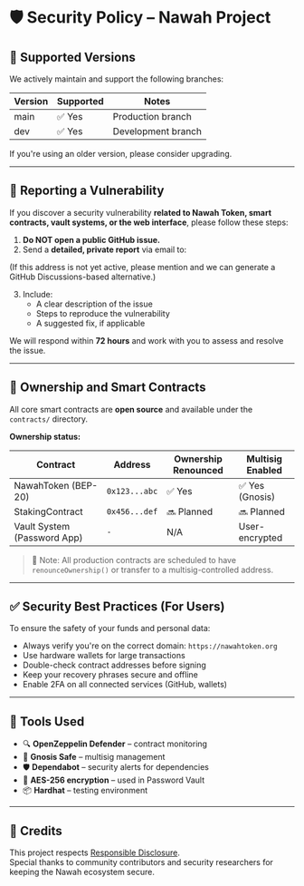 # 🛡️ Security Policy – Nawah Project

## 📅 Supported Versions

We actively maintain and support the following branches:

| Version | Supported | Notes              |
|---------|-----------|--------------------|
| main    | ✅ Yes     | Production branch  |
| dev     | ✅ Yes     | Development branch |

If you're using an older version, please consider upgrading.

---

## 📢 Reporting a Vulnerability

If you discover a security vulnerability **related to Nawah Token, smart contracts, vault systems, or the web interface**, please follow these steps:

1. **Do NOT open a public GitHub issue.**
2. Send a **detailed, private report** via email to:


(If this address is not yet active, please mention and we can generate a GitHub Discussions-based alternative.)

3. Include:
   - A clear description of the issue
   - Steps to reproduce the vulnerability
   - A suggested fix, if applicable

We will respond within **72 hours** and work with you to assess and resolve the issue.

---

## 🧾 Ownership and Smart Contracts

All core smart contracts are **open source** and available under the `contracts/` directory.

**Ownership status:**

| Contract                    | Address                                 | Ownership Renounced | Multisig Enabled |
|-----------------------------|-----------------------------------------|----------------------|------------------|
| NawahToken (BEP-20)         | `0x123...abc`                           | ✅ Yes               | ✅ Yes (Gnosis)  |
| StakingContract             | `0x456...def`                           | 🔜 Planned           | 🔜 Planned       |
| Vault System (Password App) | `-`                                     | N/A                  | User-encrypted   |

> 🔐 Note: All production contracts are scheduled to have `renounceOwnership()` or transfer to a multisig-controlled address.

---

## ✅ Security Best Practices (For Users)

To ensure the safety of your funds and personal data:

- Always verify you're on the correct domain: `https://nawahtoken.org`
- Use hardware wallets for large transactions
- Double-check contract addresses before signing
- Keep your recovery phrases secure and offline
- Enable 2FA on all connected services (GitHub, wallets)

---

## 🧰 Tools Used

- 🔍 **OpenZeppelin Defender** – contract monitoring
- 🔐 **Gnosis Safe** – multisig management
- 🛡️ **Dependabot** – security alerts for dependencies
- 🔑 **AES-256 encryption** – used in Password Vault
- 📦 **Hardhat** – testing environment

---

## 🧠 Credits

This project respects [Responsible Disclosure](https://en.wikipedia.org/wiki/Responsible_disclosure).  
Special thanks to community contributors and security researchers for keeping the Nawah ecosystem secure.
